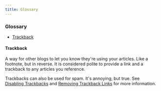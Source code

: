```yaml
---
title: Glossary
---
```


### Glossary

* [Trackback](#A2)

#### <a name="A2"></a>Trackback

A way for other blogs to let you know they're using your articles. Like a footnote, but in reverse. It is considered polite to provide a link and a trackback to any articles you reference.

Trackbacks can also be used for spam. It's annoying, but true. See [Disabling Trackbacks](spam-protector.html) and [Removing Trackback Links](removing-trackback-links.html) for more information.
